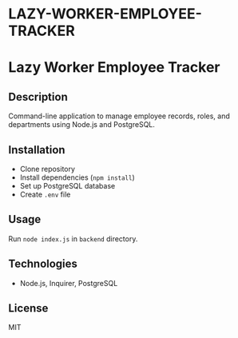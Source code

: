 # LAZY-WORKER-EMPLOYEE-TRACKER
# Lazy Worker Employee Tracker

## Description
Command-line application to manage employee records, roles, and departments using Node.js and PostgreSQL.

## Installation
- Clone repository
- Install dependencies (`npm install`)
- Set up PostgreSQL database
- Create `.env` file

## Usage
Run `node index.js` in `backend` directory.

## Technologies
- Node.js, Inquirer, PostgreSQL

## License
MIT
